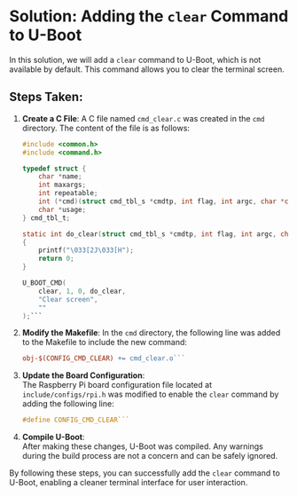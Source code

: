 # Solution: Adding the `clear` Command to U-Boot

In this solution, we will add a `clear` command to U-Boot, which is not available by default. This command allows you to clear the terminal screen.

## Steps Taken:

1. **Create a C File**: 
   A C file named `cmd_clear.c` was created in the `cmd` directory. The content of the file is as follows:

   ```c
   #include <common.h>
   #include <command.h>

   typedef struct {
       char *name;
       int maxargs;
       int repeatable;
       int (*cmd)(struct cmd_tbl_s *cmdtp, int flag, int argc, char *const argv[]);
       char *usage;
   } cmd_tbl_t;

   static int do_clear(struct cmd_tbl_s *cmdtp, int flag, int argc, char *const argv[])
   {
       printf("\033[2J\033[H"); 
       return 0;
   }

   U_BOOT_CMD(
       clear, 1, 0, do_clear,
       "Clear screen",
       ""
   );```

2. **Modify the Makefile**: 
   In the `cmd` directory, the following line was added to the Makefile to include the new command:

   ``` makefile
   obj-$(CONFIG_CMD_CLEAR) += cmd_clear.o```

3. **Update the Board Configuration**:  
   The Raspberry Pi board configuration file located at `include/configs/rpi.h` was modified to enable the `clear` command by adding the following line:

   ```c
   #define CONFIG_CMD_CLEAR```


4. **Compile U-Boot**:  
   After making these changes, U-Boot was compiled. Any warnings during the build process are not a concern and can be safely ignored.

By following these steps, you can successfully add the `clear` command to U-Boot, enabling a cleaner terminal interface for user interaction.


